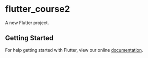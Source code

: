 # flutter_course2

A new Flutter project.

## Getting Started

For help getting started with Flutter, view our online
[documentation](https://flutter.io/).
